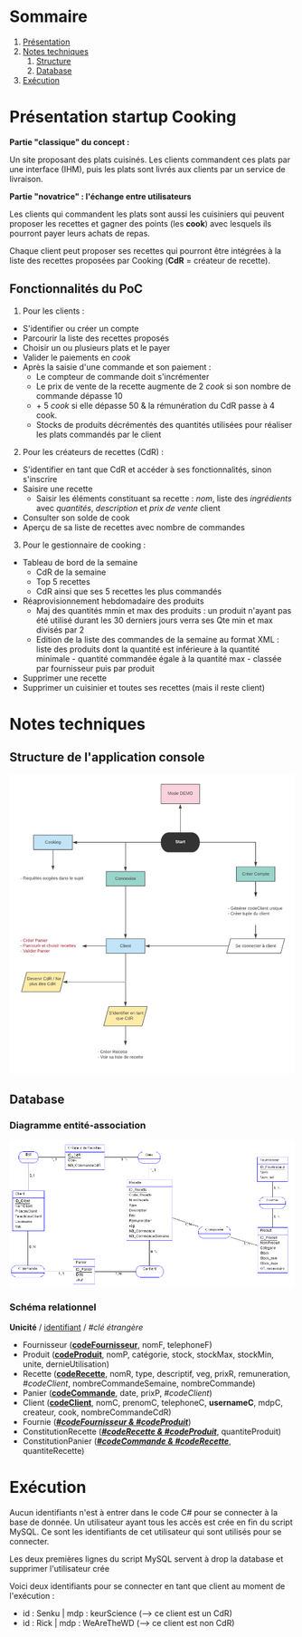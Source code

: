 # Sommaire

1. [Présentation](#intro)
2. [Notes techniques](#notes)
    1. [Structure](#structure)
    2. [Database](#db)
3. [Exécution](#exe)

# Présentation startup Cooking <a name="intro"></a>

**Partie "classique" du concept :**

Un site proposant des plats cuisinés. Les clients commandent ces plats par une interface (IHM), puis les plats sont livrés aux clients par un service de livraison.

**Partie "novatrice" : l'échange entre utilisateurs**

Les clients qui commandent les plats sont aussi les cuisiniers qui peuvent proposer les recettes et gagner des points (les **cook**) avec lesquels ils pourront payer leurs achats de repas.

Chaque client peut proposer ses recettes qui pourront être intégrées à la liste des recettes proposées par Cooking (**CdR** = créateur de recette).

## Fonctionnalités du PoC

1. Pour les clients :
* S'identifier ou créer un compte
* Parcourir la liste des recettes proposés
* Choisir un ou plusieurs plats et le payer
* Valider le paiements en *cook*
* Après la saisie d'une commande et son paiement :
    * Le compteur de commande doit s'incrémenter
    * Le prix de vente de la recette augmente de 2 *cook* si son nombre de commande dépasse 10
    * \+ 5 *cook* si elle dépasse 50 & la rémunération du CdR passe à 4 cook.
    * Stocks de produits décrémentés des quantités utilisées pour réaliser les plats commandés par le client

2. Pour les créateurs de recettes (CdR) :
* S'identifier en tant que CdR et accéder à ses fonctionnalités, sinon s'inscrire
* Saisire une recette
    * Saisir les éléments constituant sa recette : *nom*, liste des *ingrédients* avec *quantités*, *description* et *prix de vente* client
* Consulter son solde de cook
* Aperçu de sa liste de recettes avec nombre de commandes

3. Pour le gestionnaire de cooking :
* Tableau de bord de la semaine
    * CdR de la semaine
    * Top 5 recettes
    * CdR ainsi que ses 5 recettes les plus commandés
* Réaprovisionnement hebdomadaire des produits
    * Maj des quantités mmin et max des produits : un produit n'ayant pas été utilisé durant les 30 derniers jours verra ses Qte min et max divisés par 2
    * Edition de la liste des commandes de la semaine au format XML : liste des produits dont la quantité est inférieure à la quantité minimale - quantité commandée égale à la quantité max - classée par fournisseur puis par produit
* Supprimer une recette
* Supprimer un cuisinier et toutes ses recettes (mais il reste client)

# Notes techniques <a name="notes"></a>

## Structure de l'application console <a name="structure"></a>

![Structure](./Rapport_et_complements/Fonctionnement-Cooking.jpg "Structure")

## Database <a name="db"></a>

### Diagramme entité-association

![Diagramme EA](./Rapport_et_complements/DiagrammeEA-Cooking.PNG "Diagramme EA")

### Schéma relationnel

**Unicité** / <u>identifiant</u> / *#clé étrangère*

* Fournisseur (<u>**codeFournisseur**</u>, nomF, telephoneF)
* Produit (<u>**codeProduit**</u>, nomP, catégorie, stock, stockMax, stockMin, unite, dernieUtilisation)
* Recette (<u>**codeRecette**</u>, nomR, type, descriptif, veg, prixR, remuneration, *#codeClient*, nombreCommandeSemaine, nombreCommande)
* Panier (<u>**codeCommande**</u>, date, prixP, *#codeClient*)
* Client (<u>**codeClient**</u>, nomC, prenomC, telephoneC, **usernameC**, mdpC, createur, cook, nombreCommandeCdR)
* Fournie (<u>***#codeFournisseur & #codeProduit***</u>)
* ConstitutionRecette (<u>***#codeRecette & #codeProduit***</u>, quantiteProduit)
* ConstitutionPanier (<u>***#codeCommande & #codeRecette***</u>, quantiteRecette)

# Exécution <a name="exe"></a>

Aucun identifiants n'est à entrer dans le code C# pour se connecter à la base de donnée.
Un utilisateur ayant tous les accès est crée en fin du script MySQL.
Ce sont les identifiants de cet utilisateur qui sont utilisés pour se connecter.

Les deux premières lignes du script MySQL servent à drop la database et supprimer l'utilisateur crée

Voici deux identifiants pour se connecter en tant que client au moment de l'exécution :
* id : Senku | mdp : keurScience (--> ce client est un CdR)
* id : Rick  | mdp : WeAreTheWD  (--> ce client est non CdR)
